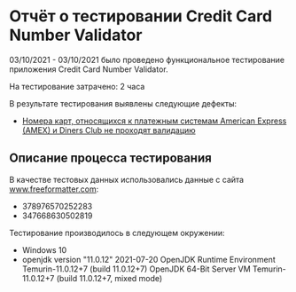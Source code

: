# Отчёт о тестировании Credit Card Number Validator

03/10/2021 - 03/10/2021 было проведено функциональное тестирование приложения Credit Card Number Validator.

На тестирование затрачено: 2 часа

В результате тестирования выявлены следующие дефекты:
* [Номера карт, относящихся к платежным системам American Express (AMEX) и Diners Club не проходят валидацию](https://github.com/FukaeriUno/Task_2/issues/1)

## Описание процесса тестирования

В качестве тестовых данных использовались данные с сайта www.freeformatter.com:
* 378976570252283
* 347668630502819

Тестирование производилось в следующем окружении:
* Windows 10
* openjdk version "11.0.12" 2021-07-20
OpenJDK Runtime Environment Temurin-11.0.12+7 (build 11.0.12+7)
OpenJDK 64-Bit Server VM Temurin-11.0.12+7 (build 11.0.12+7, mixed mode)

